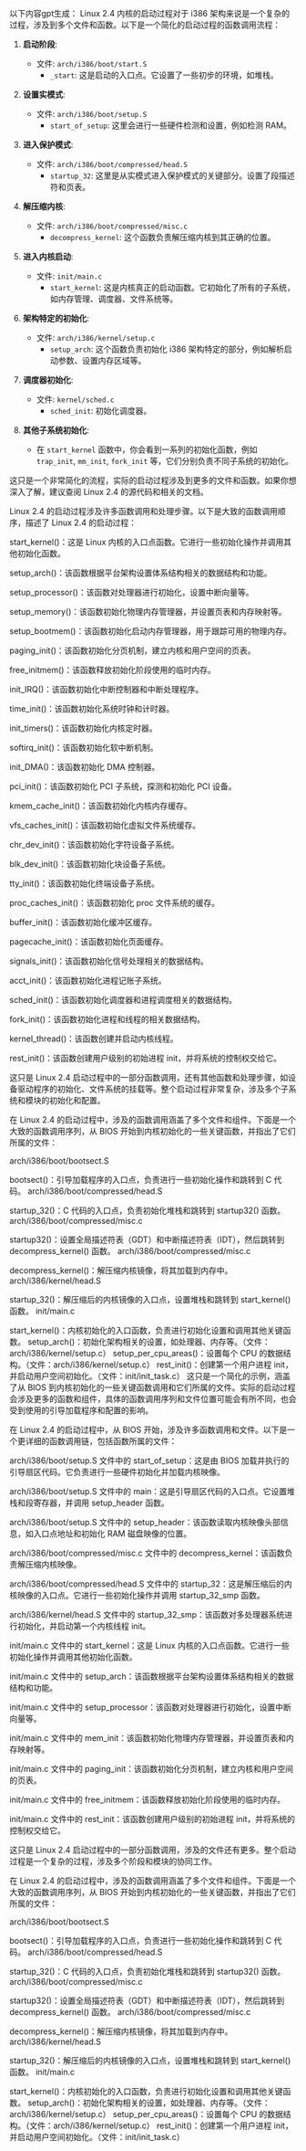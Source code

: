 以下内容gpt生成：
Linux 2.4 内核的启动过程对于 i386 架构来说是一个复杂的过程，涉及到多个文件和函数。以下是一个简化的启动过程的函数调用流程：

1. **启动阶段**:
    - 文件: `arch/i386/boot/start.S`
        - `_start`: 这是启动的入口点。它设置了一些初步的环境，如堆栈。

2. **设置实模式**:
    - 文件: `arch/i386/boot/setup.S`
        - `start_of_setup`: 这里会进行一些硬件检测和设置，例如检测 RAM。

3. **进入保护模式**:
    - 文件: `arch/i386/boot/compressed/head.S`
        - `startup_32`: 这里是从实模式进入保护模式的关键部分。设置了段描述符和页表。

4. **解压缩内核**:
    - 文件: `arch/i386/boot/compressed/misc.c`
        - `decompress_kernel`: 这个函数负责解压缩内核到其正确的位置。

5. **进入内核启动**:
    - 文件: `init/main.c`
        - `start_kernel`: 这是内核真正的启动函数。它初始化了所有的子系统，如内存管理、调度器、文件系统等。

6. **架构特定的初始化**:
    - 文件: `arch/i386/kernel/setup.c`
        - `setup_arch`: 这个函数负责初始化 i386 架构特定的部分，例如解析启动参数、设置内存区域等。

7. **调度器初始化**:
    - 文件: `kernel/sched.c`
        - `sched_init`: 初始化调度器。

8. **其他子系统初始化**:
    - 在 `start_kernel` 函数中，你会看到一系列的初始化函数，例如 `trap_init`, `mm_init`, `fork_init` 等，它们分别负责不同子系统的初始化。

这只是一个非常简化的流程，实际的启动过程涉及到更多的文件和函数。如果你想深入了解，建议查阅 Linux 2.4 的源代码和相关的文档。



Linux 2.4 的启动过程涉及许多函数调用和处理步骤。以下是大致的函数调用顺序，描述了 Linux 2.4 的启动过程：

start_kernel()：这是 Linux 内核的入口点函数。它进行一些初始化操作并调用其他初始化函数。

setup_arch()：该函数根据平台架构设置体系结构相关的数据结构和功能。

setup_processor()：该函数对处理器进行初始化，设置中断向量等。

setup_memory()：该函数初始化物理内存管理器，并设置页表和内存映射等。

setup_bootmem()：该函数初始化启动内存管理器，用于跟踪可用的物理内存。

paging_init()：该函数初始化分页机制，建立内核和用户空间的页表。

free_initmem()：该函数释放初始化阶段使用的临时内存。

init_IRQ()：该函数初始化中断控制器和中断处理程序。

time_init()：该函数初始化系统时钟和计时器。

init_timers()：该函数初始化内核定时器。

softirq_init()：该函数初始化软中断机制。

init_DMA()：该函数初始化 DMA 控制器。

pci_init()：该函数初始化 PCI 子系统，探测和初始化 PCI 设备。

kmem_cache_init()：该函数初始化内核内存缓存。

vfs_caches_init()：该函数初始化虚拟文件系统缓存。

chr_dev_init()：该函数初始化字符设备子系统。

blk_dev_init()：该函数初始化块设备子系统。

tty_init()：该函数初始化终端设备子系统。

proc_caches_init()：该函数初始化 proc 文件系统的缓存。

buffer_init()：该函数初始化缓冲区缓存。

pagecache_init()：该函数初始化页面缓存。

signals_init()：该函数初始化信号处理相关的数据结构。

acct_init()：该函数初始化进程记账子系统。

sched_init()：该函数初始化调度器和进程调度相关的数据结构。

fork_init()：该函数初始化进程和线程的相关数据结构。

kernel_thread()：该函数创建并启动内核线程。

rest_init()：该函数创建用户级别的初始进程 init，并将系统的控制权交给它。

这只是 Linux 2.4 启动过程中的一部分函数调用，还有其他函数和处理步骤，如设备驱动程序的初始化、文件系统的挂载等。整个启动过程非常复杂，涉及多个子系统和模块的初始化和配置。





在 Linux 2.4 的启动过程中，涉及的函数调用涵盖了多个文件和组件。下面是一个大致的函数调用序列，从 BIOS 开始到内核初始化的一些关键函数，并指出了它们所属的文件：

arch/i386/boot/bootsect.S

bootsect()：引导加载程序的入口点，负责进行一些初始化操作和跳转到 C 代码。
arch/i386/boot/compressed/head.S

startup_32()：C 代码的入口点，负责初始化堆栈和跳转到 startup32() 函数。
arch/i386/boot/compressed/misc.c

startup32()：设置全局描述符表（GDT）和中断描述符表（IDT），然后跳转到 decompress_kernel() 函数。
arch/i386/boot/compressed/misc.c

decompress_kernel()：解压缩内核镜像，将其加载到内存中。
arch/i386/kernel/head.S

startup_32()：解压缩后的内核镜像的入口点，设置堆栈和跳转到 start_kernel() 函数。
init/main.c

start_kernel()：内核初始化的入口函数，负责进行初始化设置和调用其他关键函数。
setup_arch()：初始化架构相关的设置，如处理器、内存等。（文件：arch/i386/kernel/setup.c）
setup_per_cpu_areas()：设置每个 CPU 的数据结构。（文件：arch/i386/kernel/setup.c）
rest_init()：创建第一个用户进程 init，并启动用户空间初始化。（文件：init/init_task.c）
这只是一个简化的示例，涵盖了从 BIOS 到内核初始化的一些关键函数调用和它们所属的文件。实际的启动过程会涉及更多的函数和组件，具体的函数调用序列和文件位置可能会有所不同，也会受到使用的引导加载程序和配置的影响。





在 Linux 2.4 的启动过程中，从 BIOS 开始，涉及许多函数调用和文件。以下是一个更详细的函数调用链，包括函数所属的文件：

arch/i386/boot/setup.S 文件中的 start_of_setup：这是由 BIOS 加载并执行的引导扇区代码。它负责进行一些硬件初始化并加载内核映像。

arch/i386/boot/setup.S 文件中的 main：这是引导扇区代码的入口点。它设置堆栈和段寄存器，并调用 setup_header 函数。

arch/i386/boot/setup.S 文件中的 setup_header：该函数读取内核映像头部信息，如入口点地址和初始化 RAM 磁盘映像的位置。

arch/i386/boot/compressed/misc.c 文件中的 decompress_kernel：该函数负责解压缩内核映像。

arch/i386/boot/compressed/head.S 文件中的 startup_32：这是解压缩后的内核映像的入口点。它进行一些初始化操作并调用 startup_32_smp 函数。

arch/i386/kernel/head.S 文件中的 startup_32_smp：该函数对多处理器系统进行初始化，并启动第一个内核线程 init。

init/main.c 文件中的 start_kernel：这是 Linux 内核的入口点函数。它进行一些初始化操作并调用其他初始化函数。

init/main.c 文件中的 setup_arch：该函数根据平台架构设置体系结构相关的数据结构和功能。

init/main.c 文件中的 setup_processor：该函数对处理器进行初始化，设置中断向量等。

init/main.c 文件中的 mem_init：该函数初始化物理内存管理器，并设置页表和内存映射等。

init/main.c 文件中的 paging_init：该函数初始化分页机制，建立内核和用户空间的页表。

init/main.c 文件中的 free_initmem：该函数释放初始化阶段使用的临时内存。

init/main.c 文件中的 rest_init：该函数创建用户级别的初始进程 init，并将系统的控制权交给它。

这只是 Linux 2.4 启动过程中的一部分函数调用，涉及的文件还有更多。整个启动过程是一个复杂的过程，涉及多个阶段和模块的协同工作。





在 Linux 2.4 的启动过程中，涉及的函数调用涵盖了多个文件和组件。下面是一个大致的函数调用序列，从 BIOS 开始到内核初始化的一些关键函数，并指出了它们所属的文件：

arch/i386/boot/bootsect.S

bootsect()：引导加载程序的入口点，负责进行一些初始化操作和跳转到 C 代码。
arch/i386/boot/compressed/head.S

startup_32()：C 代码的入口点，负责初始化堆栈和跳转到 startup32() 函数。
arch/i386/boot/compressed/misc.c

startup32()：设置全局描述符表（GDT）和中断描述符表（IDT），然后跳转到 decompress_kernel() 函数。
arch/i386/boot/compressed/misc.c

decompress_kernel()：解压缩内核镜像，将其加载到内存中。
arch/i386/kernel/head.S

startup_32()：解压缩后的内核镜像的入口点，设置堆栈和跳转到 start_kernel() 函数。
init/main.c

start_kernel()：内核初始化的入口函数，负责进行初始化设置和调用其他关键函数。
setup_arch()：初始化架构相关的设置，如处理器、内存等。（文件：arch/i386/kernel/setup.c）
setup_per_cpu_areas()：设置每个 CPU 的数据结构。（文件：arch/i386/kernel/setup.c）
rest_init()：创建第一个用户进程 init，并启动用户空间初始化。（文件：init/init_task.c）